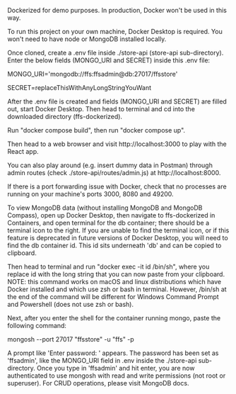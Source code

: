 Dockerized for demo purposes. In production, Docker won't be used in this way.

To run this project on your own machine, Docker Desktop is required. You won't need to have node or MongoDB installed locally.

Once cloned, create a .env file inside ./store-api (store-api sub-directory). Enter the below fields (MONGO_URI and SECRET) inside this .env file:

MONGO_URI='mongodb://ffs:ffsadmin@db:27017/ffsstore'

SECRET=replaceThisWithAnyLongStringYouWant

After the .env file is created and fields (MONGO_URI and SECRET) are filled out, start Docker Desktop. Then head to terminal and cd into the downloaded directory (ffs-dockerized).

Run "docker compose build", then run "docker compose up".

Then head to a web browser and visit http://localhost:3000 to play with the React app. 

You can also play around (e.g. insert dummy data in Postman) through admin routes (check ./store-api/routes/admin.js) at http://localhost:8000. 

If there is a port forwarding issue with Docker, check that no processes are running on your machine's ports 3000, 8080 and 49200.

To view MongoDB data (without installing MongoDB and MongoDB Compass), open up Docker Desktop, then navigate to ffs-dockerized in Containers, and open terminal for the db container; there should be a terminal icon to the right. If you are unable to find the terminal icon, or if this feature is deprecated in future versions of Docker Desktop, you will need to find the db container id. This id sits underneath 'db' and can be copied to clipboard.

Then head to terminal and run "docker exec -it id /bin/sh", where you replace id with the long string that you can now paste from your clipboard. NOTE: this command works on macOS and linux distributions which have Docker installed and which use zsh or bash in terminal. However, /bin/sh at the end of the command will be different for Windows Command Prompt and Powershell (does not use zsh or bash).

Next, after you enter the shell for the container running mongo, paste the following command:

mongosh --port 27017 "ffsstore" -u "ffs" -p

A prompt like 'Enter password: ' appears. The password has been set as 'ffsadmin', like the MONGO_URI field in .env inside the ./store-api sub-directory. Once you type in 'ffsadmin' and hit enter, you are now authenticated to use mongosh with read and write permissions (not root or superuser). For CRUD operations, please visit MongoDB docs.
